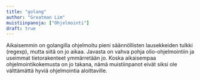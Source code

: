 ```yaml
---
title: "golang"
author: "Greatman Lim"
muistiinpanoja: ["Ohjelmointi"]
draft: true
---
```


Aikaisemmin on golangilla ohjelmoitu pieni säännöllisten lausekkeiden tulkki (regexp), mutta siitä on jo aikaa. Javasta on vahva pohja olio-ohjelmointiin ja useimmat tietorakenteet ymmärretään jo. Koska aikaisempaa ohjelmointikokemusta on jo takana, nämä muistiinpanot eivät siksi ole välttämättä hyviä ohjelmointia aloittaville.
